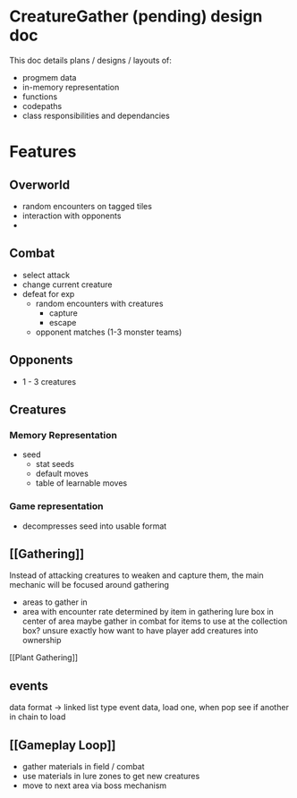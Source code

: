 # CreatureGather (pending) design doc

This doc details plans / designs / layouts of:
- progmem data
- in-memory representation
- functions
- codepaths
- class responsibilities and dependancies

# Features

## Overworld
- random encounters on tagged tiles
- interaction with opponents
- 
## Combat
- select attack
- change current creature
- defeat for exp
  - random encounters with creatures
    - capture
    - escape
  - opponent matches (1-3 monster teams)


## Opponents
- 1 - 3 creatures


## Creatures 
### Memory Representation
- seed
  - stat seeds
  - default moves
  - table of learnable moves
### Game representation
- decompresses seed into usable format


## [[Gathering]]
Instead of attacking creatures to weaken and capture them, the main mechanic will be focused around gathering 

- areas to gather in
- area with encounter rate determined by item in gathering lure box in center of area
maybe gather in combat for items to use at the collection box?
unsure exactly how want to have player add creatures into ownership

[[Plant Gathering]]

## events
data format -> linked list type event data, load one, when pop see if another in chain to load


## [[Gameplay Loop]]
- gather materials in field / combat
- use materials in lure zones to get new creatures
- move to next area via boss mechanism